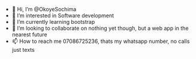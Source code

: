 - 👋 Hi, I’m @OkoyeSochima
- 👀 I’m interested in Software development
- 🌱 I’m currently learning bootstrap
- 💞️ I’m looking to collaborate on nothing yet though, but a web app in the nearest future
- 📫 How to reach me 07086725236, thats my whatsapp number, no calls just texts

<!---
OkoyeSochima/OkoyeSochima is a ✨ special ✨ repository because its `README.md` (this file) appears on your GitHub profile.
You can click the Preview link to take a look at your changes.
--->
